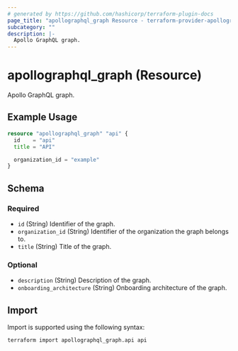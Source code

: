 ```yaml
---
# generated by https://github.com/hashicorp/terraform-plugin-docs
page_title: "apollographql_graph Resource - terraform-provider-apollographql"
subcategory: ""
description: |-
  Apollo GraphQL graph.
---
```


# apollographql_graph (Resource)

Apollo GraphQL graph.

## Example Usage

```terraform
resource "apollographql_graph" "api" {
  id    = "api"
  title = "API"

  organization_id = "example"
}
```

<!-- schema generated by tfplugindocs -->
## Schema

### Required

- `id` (String) Identifier of the graph.
- `organization_id` (String) Identifier of the organization the graph belongs to.
- `title` (String) Title of the graph.

### Optional

- `description` (String) Description of the graph.
- `onboarding_architecture` (String) Onboarding architecture of the graph.

## Import

Import is supported using the following syntax:

```shell
terraform import apollographql_graph.api api
```
